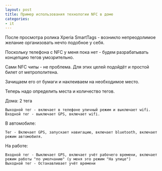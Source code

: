 ```yaml
---
layout: post
title: Пример использования технологии NFC в доме
categories:
- it
---
```

После просмотра ролика Xperia SmartTags - возникло непреодолимое желание организовать нечто подобное у себя.

Поскольку телефона с NFC у меня пока нет - будем разрабатывать концепцию тегов умозрительно.

Сами NFC чипы - не проблема. Для этих целей подойдёт и простой билет от метрополитена.

Зачищаем его от бумаги и наклеиваем на необходимое место.

Теперь надо определить места и количество тегов.

Дома: 2 тега

    Выходной тег - включает в телефоне уличный режим и выключает wifi.
	Входной тег - выключает GPS, включает wifi.
   
В автомобиле:
    
	Тег - Включает GPS, запускает навигацию, включает bluetooth, включает режим автомобиля.
	
На работе:

	Входной тег - Выключает GPS, включает учёт рабочего времени, включает режим работы "по умолчанию" (у меня это режим "На улице")
	Выходной тег - Останавливает учёт времени
